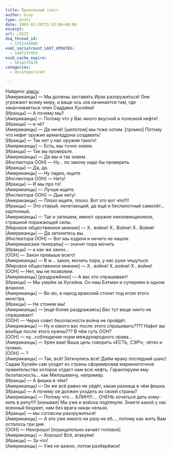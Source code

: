 ```yaml
---
title: Прикольный текст
author: Gray
type: posts
date: 2003-03-20T15:53:06+00:00
excerpt:
url: /2625
dsq_thread_id:
  - 1752344860
esml_socialcount_LAST_UPDATED:
  - 1497237493
essb_cache_expire:
  - 1614579929
categories:
  - Uncategorized

---
```








Найдено <a href="http://www.2000.net.ua/vojnavirake/analitika/18226254.html" target="_blank">здесь</a>:  
[Американцы] &#8212; Мы должны заставить Ирак разоружиться! Они угрожают всему миру, и ваще ось зла начинается там, где заканчиваеться член Саддама Хусейна!  
[Иракцы] &#8212; А почему мы?  
[Американцы] &#8212; Потому что у Вас много вкусной и полезной нефти!  
[Иракцы] &#8212; и чё?  
[Американцы] &#8212; Да ничё! [шепотом] мы тоже хотим. [громко] Потому что нефиг оружие армагеддона создавать!  
[Иракцы] &#8212; Так нет у нас оружия такого!  
[Американцы] &#8212; Есть, мы точно знаем.  
[Иракцы] &#8212; Так вы проверьте.  
[Американцы] &#8212; Да мы и так знаем.  
[Инспектора ООН] &#8212; Ну&#8230; по закону надо бы проверить  
[Иракцы] &#8212; Да, да.  
[Американцы] &#8212; Ну ладно, ищите  
[Инспектора ООН] &#8212; Нету!  
[Иракцы] &#8212; И мы про то!  
[Американцы] &#8212; Лучше ищите.  
[Инспектора ООН] &#8212; Дык нету!  
[Американцы] &#8212; Плохо ищите, плохо. Вот это вот что!!!!  
[Иракцы] &#8212; Это старый, нелетающий, да ещё и беспилотный самолёт&#8230; картонный.  
[Американцы] &#8212; Так и запишем, имеют оружие неконвенционное, страшной поражающей силы.  
[Мировое общественное мнение] &#8212; Х.. войне! Х.. Войне! Х.. Войне!  
[Американцы] &#8212; Да заткнитесь вы.  
[Инспектора ООН] &#8212; Вот мы ездили и ничего не нашли.  
[Американские генералы] &#8212; значит пора мочить  
[Иракцы] &#8212; а как же закон&#8230;  
[ООН] &#8212; Закон превыше всего!  
[Американцы] &#8212; В ж&#8230; закон, мочить пора, у нас руки чешуться.  
[Мировое общественное мнение] &#8212; Х.. войне! Х..войне! Х.. войне!  
[ООН] &#8212; Нет, мы не позволим.  
\[Американцы\] \[раздражённо\] &#8212; А вас кто спрашивает!  
[Иракцы] &#8212; Мы умрём за Хусейна. Он наш Бэтман и супермен в одном флаконе.  
[Американцы] &#8212; Во-во, и народ иракский стонет под игом этого монстра.  
[Иракцы] &#8212; Не стонем мы!  
[Американцы] &#8212; [ещё более раздражаясь] Вас тут ваще никто не спрашивает!  
[ООН] &#8212; Через совет безопасности война не пройдёт.  
[Американцы] &#8212; Ну и какого вас после этого спрашивать???? Нафиг вы вообще после этого нужны??? В чём суть ООН?  
[ООН] &#8212; ну&#8230;соблюдение норм международного права&#8230;  
[Американцы] &#8212; Хрен вам! Ваша цель говорить &laquo;ЕСТЬ, СЭР!&raquo;, чётко и громко.  
[ООН] &#8212; ?  
[Американцы] &#8212; Так, всё! Заткнулись все! Даём ираку последний шанс! Садам Хусейн сам уходит из страны сформировав марионеточное правительство которое отдаст нам всю нефть. Гарантируем ему безопасность&#8230; как Милошевичу, например.  
[Иракцы] &#8212; А фишка в чём?  
[Американцы] &#8212; Он же всё равно не уйдёт, какая разница в чём фишка.  
[Иракцы] &#8212; А почему он должен уходить из своей страны?  
[Американцы] &#8212; Потому что&#8230;. БЛИН!!!&#8230;. ОЧЕНЬ хочеться дать кому-нить в репу!!!! [изнывая] Мы уже и войска подтянули. Знаете какой у нас военный бюджет, нам без врага никак нельзя.  
[Иракцы] &#8212; мы согласны разоружиться!  
[Американцы] &#8212; А это уже никого ни разу не еб&#8230;, потому как жить Вам осталось три дня.  
[ООН] &#8212; Нехорошо! [порицательно качает головой]  
[Американцы] &#8212; Хорошо! Всё, атакуем!  
[Иракцы] &#8212; За что!  
[Американцы] &#8212; Уже не важно, потом разберёмся!